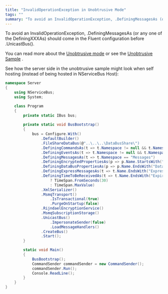 ```yaml
---
title: "InvalidOperationException in Unobtrusive Mode"
tags: ""
summary: "To avoid an InvalidOperationException, .DefiningMessagesAs (or any one of the DefiningXXXAs) should come in the Fluent configuration before.UnicastBus(). "
---
```


To avoid an InvalidOperationException, .DefiningMessagesAs (or any one of the DefiningXXXAs) should come in the Fluent configuration before
.UnicastBus(). 

You can read more about the [Unobtrusive mode](unobtrusive-mode-messages.md) or see the [Unobtrusive Sample](unobtrusive-sample.md) .

See how the server side in the unobtrusive sample might look when self hosting (instead of being hosted in NServiceBus Host):


```C#
namespace Server
{
    using NServiceBus;
    using System;

    class Program
    {
        private static IBus bus;
        
        private static void BusBootstrap()
        {
            bus = Configure.With()
                .DefaultBuilder()
                .FileShareDataBus(@"..\..\..\DataBusShare\")
                .DefiningCommandsAs(t => t.Namespace != null && t.Namespace.EndsWith("Commands"))
                .DefiningEventsAs(t => t.Namespace != null && t.Namespace.EndsWith("Events"))
                .DefiningMessagesAs(t => t.Namespace == "Messages")
                .DefiningEncryptedPropertiesAs(p => p.Name.StartsWith("Encrypted"))
                .DefiningDataBusPropertiesAs(p => p.Name.EndsWith("DataBus"))
                .DefiningExpressMessagesAs(t => t.Name.EndsWith("Express"))
                .DefiningTimeToBeReceivedAs(t => t.Name.EndsWith("Expires")
                    ? TimeSpan.FromSeconds(30)
                    : TimeSpan.MaxValue)
                .XmlSerializer()
                .MsmqTransport()
                    .IsTransactional(true)
                    .PurgeOnStartup(false)
                .RijndaelEncryptionService()
                .MsmqSubscriptionStorage()
                .UnicastBus()
                    .ImpersonateSender(false)
                    .LoadMessageHandlers()
                .CreateBus()
                .Start();
        }

        static void Main()
        {
            BusBootstrap();
            CommandSender commandSender = new CommandSender();
            commandSender.Run();
            Console.ReadLine();
        }
    }
}
```




